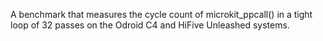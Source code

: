 A benchmark that measures the cycle count of microkit_ppcall() in a tight loop of 32 passes on the Odroid C4 and HiFive Unleashed systems.